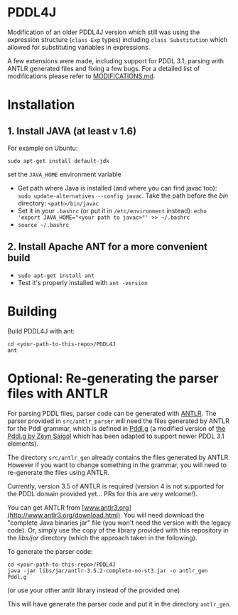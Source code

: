 # PDDL4J

Modification of an older PDDL4J version which still was using the expression structure (``class Exp`` types)
including ``class Substitution`` which allowed for substituting variables in expressions.

A few extensions were made, including support for PDDL 3.1, parsing with ANTLR generated files
and fixing a few bugs. For a detailed list of modifications please refer to [MODIFICATIONS.md](MODIFICATIONS.md).

# Installation

## 1. Install JAVA (at least v 1.6)

For example on Ubuntu:

``sudo apt-get install default-jdk``

set the ``JAVA_HOME`` environment variable

- Get path where Java is installed (and where you can find javac too): ``sudo update-alternatives --config javac``. Take the path before the *bin* directory: ``<path>/bin/javac``
- Set it in your ``.bashrc`` (or put it in ``/etc/environment`` instead): ``echo 'export JAVA_HOME="<your path to javac>"' >> ~/.bashrc``
- ``source ~/.bashrc``

## 2. Install Apache ANT for a more convenient build

- ``sudo apt-get install ant``
- Test it's properly installed with ``ant -version``

# Building

Build PDDL4J with ant:

```
cd <your-path-to-this-repo>/PDDL4J
ant
```


# Optional: Re-generating the parser files with ANTLR

For parsing PDDL files, parser code can be generated
with [ANTLR](https://github.com/antlr/).
The parser provided in ``src/antlr_parser`` will need the files generated by ANTLR for
the Pddl grammar, which is defined in [Pddl.g](Pddl.g)
(a modified version of
[the Pddl.g by Zeyn Saigol](https://github.com/antlr/grammars-v3/blob/master/pddl/Pddl.g)
which has been adapted to support newer PDDL 3.1 elements).

The directory ``src/antlr_gen`` already contains the files generated
by ANTLR. However if you want to change something in the grammar, you will need
to re-generate the files using ANTLR.

Currently, version 3.5 of ANTLR is required
(version 4 is not supported for the PDDL domain provided yet... PRs for this are very welcome!).

You can get ANTLR from [www.antlr3.org](http://www.antlr3.org/download.html).
You will need download the "complete Java binaries jar" file
(you won't need the version with the legacy code).
Or, simply use the copy of the library provided with this repository
in the *libs/jar* directory (which the approach taken in the following).


To generate the parser code:

```
cd <your-path-to-this-repo>/PDDL4J
java -jar libs/jar/antlr-3.5.2-complete-no-st3.jar -o antlr_gen Pddl.g``
```

(or use your other antlr library instead of the provided one)

This will have generate the parser code and put it in the directory ``antlr_gen``.
